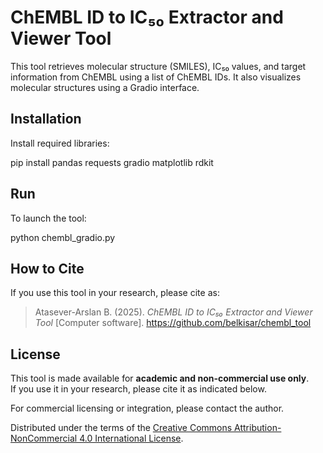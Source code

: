 # ChEMBL ID to IC₅₀ Extractor and Viewer Tool

This tool retrieves molecular structure (SMILES), IC₅₀ values, and target information from ChEMBL using a list of ChEMBL IDs. It also visualizes molecular structures using a Gradio interface.

## Installation

Install required libraries:

pip install pandas requests gradio matplotlib rdkit


## Run

To launch the tool:

python chembl_gradio.py


## How to Cite

If you use this tool in your research, please cite as:

> Atasever-Arslan B. (2025). *ChEMBL ID to IC₅₀ Extractor and Viewer Tool* [Computer software]. https://github.com/belkisar/chembl_tool


## License

This tool is made available for **academic and non-commercial use only**.  
If you use it in your research, please cite it as indicated below.

For commercial licensing or integration, please contact the author.

Distributed under the terms of the [Creative Commons Attribution-NonCommercial 4.0 International License](https://creativecommons.org/licenses/by-nc/4.0/).




